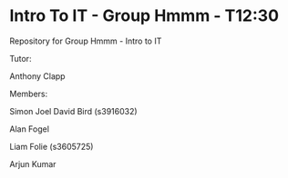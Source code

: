 # Intro To IT - Group Hmmm - T12:30
 Repository for Group Hmmm - Intro to IT

 Tutor:

 Anthony Clapp

Members:

Simon Joel David Bird (s3916032)

Alan Fogel

Liam Folie (s3605725)

Arjun Kumar
